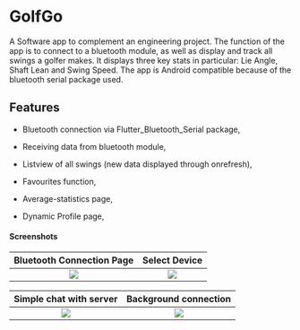 
# GolfGo
A Software app to complement an engineering project. The function of the app is to connect to a bluetooth module, as well as display and track all swings a golfer makes. It displays three key stats in particular: Lie Angle, Shaft Lean and Swing Speed. The app is Android compatible because of the bluetooth serial package used.

## Features

+ Bluetooth connection via Flutter_Bluetooth_Serial package,

+ Receiving data from bluetooth module,

+ Listview of all swings (new data displayed through onrefresh),

+ Favourites function,

+ Average-statistics page,

+ Dynamic Profile page,

#### Screenshots

Bluetooth Connection Page |  Select Device  |  
:---:|:---:|
![](https://i.imgur.com/qeeMsVe.png)  |  ![](https://i.imgur.com/zruuelZ.png)  |  

Simple chat with server  |  Background connection  |
:---:|:---:|
![](https://i.imgur.com/y5mTUey.png)  |  ![](https://i.imgur.com/3wvwDVo.png)
